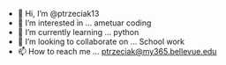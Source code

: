 - 👋 Hi, I’m @ptrzeciak13
- 👀 I’m interested in ... ametuar coding
- 🌱 I’m currently learning ... python
- 💞️ I’m looking to collaborate on ... School work
- 📫 How to reach me ... ptrzeciak@my365.bellevue.edu

<!---
ptrzeciak13/ptrzeciak13 is a ✨ special ✨ repository because its `README.md` (this file) appears on your GitHub profile.
You can click the Preview link to take a look at your changes.
--->
